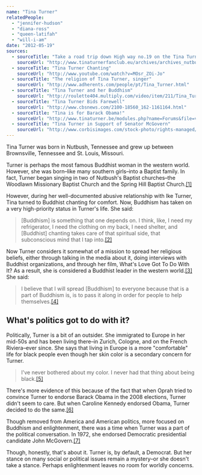 ```yaml
---
name: "Tina Turner"
relatedPeople:
  - "jennifer-hudson"
  - "diana-ross"
  - "queen-latifah"
  - "will-i-am"
date: "2012-05-19"
sources:
  - sourceTitle: "Take a road trip down High way no.19 on the Tina Turner Highway"
    sourceUrl: "http://www.tinaturnerfanclub.eu/archives/archives_nutbush.html"
  - sourceTitle: "Tina Turner Chanting"
    sourceUrl: "http://www.youtube.com/watch?v=MOsr_ZOi-Jo"
  - sourceTitle: "The religion of Tina Turner, singer"
    sourceUrl: "http://www.adherents.com/people/pt/Tina_Turner.html"
  - sourceTitle: "Tina Turner and her Buddhism"
    sourceUrl: "http://roulette404.multiply.com/video/item/211/Tina_Turner_and_her_Buddhism"
  - sourceTitle: "Tina Turner Bids Farewell"
    sourceUrl: "http://www.cbsnews.com/2100-18560_162-1161164.html"
  - sourceTitle: "Tina is for Barack Obama!"
    sourceUrl: "http://www.tinaturner.be/modules.php?name=Forums&file=viewtopic&p=26964"
  - sourceTitle: "Tina Turner in Support of Senator McGovern"
    sourceUrl: "http://www.corbisimages.com/stock-photo/rights-managed/42-16046866/tina-turner-in-support-of-senator-mcgovern"
---
```


Tina Turner was born in Nutbush, Tennessee and grew up between Brownsville, Tennessee and St. Louis, Missouri.

Turner is perhaps the most famous Buddhist woman in the western world. However, she was born–like many southern girls–into a Baptist family. In fact, Turner began singing in two of Nutbush's Baptist churches–the Woodlawn Missionary Baptist Church and the Spring Hill Baptist Church.<a class="source-citation" href="#http://www.tinaturnerfanclub.eu/archives/archives_nutbush.html" title="Take a road trip down High way no.19 on the Tina Turner Highway">[1]</a>

However, during her well-documented abusive relationship with Ike Turner, Tina turned to Buddhist chanting for comfort. Now, Buddhism has taken on a very high-priority status in Turner's life. She said:

>[Buddhism] is something that one depends on. I think, like, I need my refrigerator, I need the clothing on my back, I need shelter, and [Buddhist] chanting takes care of that spiritual side, that subconscious mind that I tap into.<a class="source-citation" href="#http://www.youtube.com/watch?v=MOsr_ZOi-Jo" title="Tina Turner Chanting">[2]</a>

Now Turner considers it somewhat of a mission to spread her religious beliefs, either through talking in the media about it, doing interviews with Buddhist organizations, and through her film, What's Love Got To Do With It? As a result, she is considered a Buddhist leader in the western world.<a class="source-citation" href="#http://www.adherents.com/people/pt/Tina_Turner.html" title="The religion of Tina Turner, singer">[3]</a> She said:

>I believe that I will spread [Buddhism] to everyone because that is a part of Buddhism is, is to pass it along in order for people to help themselves.<a class="source-citation" href="#http://roulette404.multiply.com/video/item/211/Tina_Turner_and_her_Buddhism" title="Tina Turner and her Buddhism">[4]</a>

## What's politics got to do with it?

Politically, Turner is a bit of an outsider. She immigrated to Europe in her mid-50s and has been living there–in Zurich, Cologne, and on the French Riviera–ever since. She says that living in Europe is a more "comfortable" life for black people even though her skin color is a secondary concern for Turner.

>I've never bothered about my color. I never had that thing about being black.<a class="source-citation" href="#http://www.cbsnews.com/2100-18560_162-1161164.html" title="Tina Turner Bids Farewell">[5]</a>

There's more evidence of this because of the fact that when Oprah tried to convince Turner to endorse Barack Obama in the 2008 elections, Turner didn't seem to care. But when Caroline Kennedy endorsed Obama, Turner decided to do the same.<a class="source-citation" href="#http://www.tinaturner.be/modules.php?name=Forums&file=viewtopic&p=26964" title="Tina is for Barack Obama!">[6]</a>

Though removed from America and American politics, more focused on Buddhism and enlightenment, there was a time when Turner was a part of the political conversation. In 1972, she endorsed Democratic presidential candidate John McGovern.<a class="source-citation" href="#http://www.corbisimages.com/stock-photo/rights-managed/42-16046866/tina-turner-in-support-of-senator-mcgovern" title="Tina Turner in Support of Senator McGovern">[7]</a>

Though, honestly, that's about it. Turner is, by default, a Democrat. But her stance on many social or political issues remain a mystery–or she doesn't take a stance. Perhaps enlightenment leaves no room for worldly concerns.